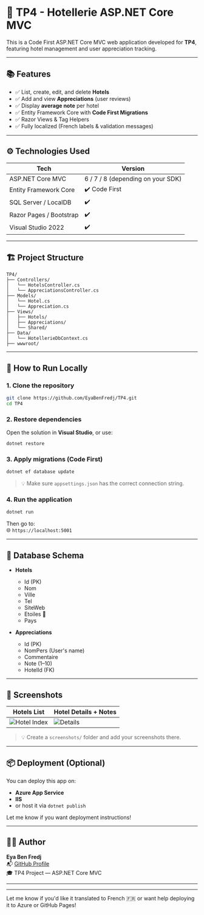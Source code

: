 
# 🏨 TP4 - Hotellerie ASP.NET Core MVC

This is a Code First ASP.NET Core MVC web application developed for **TP4**, featuring hotel management and user appreciation tracking.

---

## 📚 Features

- ✅ List, create, edit, and delete **Hotels**
- ✅ Add and view **Appreciations** (user reviews)
- ✅ Display **average note** per hotel
- ✅ Entity Framework Core with **Code First Migrations**
- ✅ Razor Views & Tag Helpers
- ✅ Fully localized (French labels & validation messages)

---

## ⚙️ Technologies Used

| Tech | Version |
|------|---------|
| ASP.NET Core MVC | 6 / 7 / 8 (depending on your SDK) |
| Entity Framework Core | ✔️ Code First |
| SQL Server / LocalDB | ✔️ |
| Razor Pages / Bootstrap | ✔️ |
| Visual Studio 2022 | ✔️ |

---

## 🏗️ Project Structure

```
TP4/
├── Controllers/
│   └── HotelsController.cs
│   └── AppreciationsController.cs
├── Models/
│   └── Hotel.cs
│   └── Appreciation.cs
├── Views/
│   ├── Hotels/
│   ├── Appreciations/
│   └── Shared/
├── Data/
│   └── HotellerieDbContext.cs
├── wwwroot/
```

---

## 🧪 How to Run Locally

### 1. Clone the repository

```bash
git clone https://github.com/EyaBenFredj/TP4.git
cd TP4
```

### 2. Restore dependencies

Open the solution in **Visual Studio**, or use:

```bash
dotnet restore
```

### 3. Apply migrations (Code First)

```bash
dotnet ef database update
```

> 💡 Make sure `appsettings.json` has the correct connection string.

### 4. Run the application

```bash
dotnet run
```

Then go to:  
🌐 `https://localhost:5001`

---

## 🧾 Database Schema

- **Hotels**
  - Id (PK)
  - Nom
  - Ville
  - Tel
  - SiteWeb
  - Etoiles 🌟
  - Pays

- **Appreciations**
  - Id (PK)
  - NomPers (User's name)
  - Commentaire
  - Note (1–10)
  - HotelId (FK)

---

## 📸 Screenshots

| Hotels List | Hotel Details + Notes |
|-------------|------------------------|
| ![Hotel Index](screenshots/hotels-list.png) | ![Details](screenshots/hotel-details.png) |

> 💡 Create a `screenshots/` folder and add your screenshots there.

---

## 📦 Deployment (Optional)

You can deploy this app on:

- **Azure App Service**
- **IIS**
- or host it via `dotnet publish`

Let me know if you want deployment instructions!

---

## 👩‍💻 Author

**Eya Ben Fredj**  
📬 [GitHub Profile](https://github.com/EyaBenFredj)  
🎓 TP4 Project — ASP.NET Core MVC

---


---

Let me know if you'd like it translated to French 🇫🇷 or want help deploying it to Azure or GitHub Pages!
